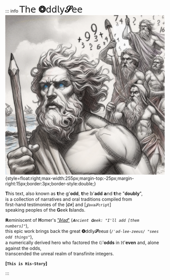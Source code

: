 ﻿::: info <span style="font-size:2em">𝖳𝗁𝖾 <strong>❂</strong>𝖽𝖽𝗅𝗒**𝓢**𝖾𝖾</span>
![](/oc/assets/oddlyseeus-2.png){style=float:right;max-width:255px;margin-top:-25px;margin-right:15px;border:3px;border-style:double;}

𝚻his text, also known as 𝘁𝗁𝖾 𝕘'**odd**, 𝘁𝗁𝖾 𝕓'**add** 𝗮𝗇𝖽 𝘁𝗁𝖾 "**doubly**",  
is a collection of narratives and oral traditions compiled from    
first-hand testimonies of the [`𝑪#`] and [`𝓙ava𝓢cript`]  
speaking  peoples of the 𝐆eek 𝐈slands.

𝗥eminiscent of 𝐇omer's ["𝜤𝓁𝘪𝘢𝘥"](https://en.wikipedia.org/wiki/Iliad) (_`𝚨ncient 𝐆eek: "I'll add [them numbers]"`_),  
this epic work brings back the great <strong>❂</strong>𝖽𝖽𝗅𝗒**𝓢**𝖾𝖾𝑢𝑠 (_`/ˈəd-lee-zeeus/ "sees odd things"`_),  
a numerically derived hero who factored the 𝔾'**odds** in ℍ'**even** and, alone against the odds,  
transcended the unreal realm of transfinite integers.

**[`This is His-Story`]**

:::